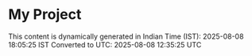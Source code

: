 # My Project

This content is dynamically generated in Indian Time (IST): 2025-08-08 18:05:25 IST
Converted to UTC: 2025-08-08 12:35:25 UTC
